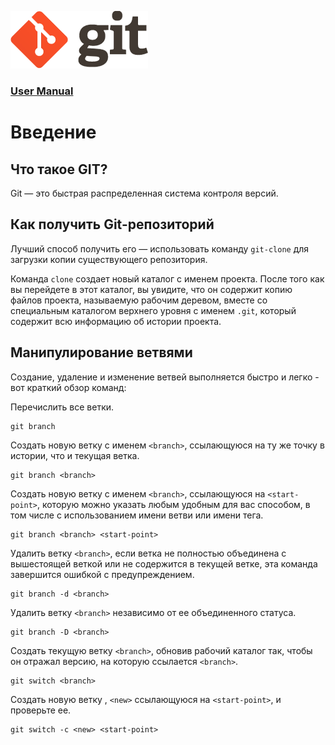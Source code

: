 ![git-logo](git-logo.png)

### [User Manual](https://git-scm.com/docs/user-manual)

# Введение

## Что такое GIT?
Git — это быстрая распределенная система контроля версий.

## Как получить Git-репозиторий
Лучший способ получить его — использовать команду `git-clone` для загрузки копии существующего репозитория.

Команда `clone` создает новый каталог с именем проекта. После того как вы перейдете в этот каталог, вы увидите, что он содержит копию файлов проекта, называемую рабочим деревом, вместе со специальным каталогом верхнего уровня с именем `.git`, который содержит всю информацию об истории проекта.

## Манипулирование ветвями
Создание, удаление и изменение ветвей выполняется быстро и легко - вот краткий обзор команд:

Перечислить все ветки.
```
git branch
```

Создать новую ветку с именем `<branch>`, ссылающуюся на ту же точку в истории, что и текущая ветка.
```
git branch <branch>
```

Создать новую ветку с именем `<branch>`, ссылающуюся на `<start-point>`, которую можно указать любым удобным для вас способом, в том числе с использованием имени ветви или имени тега.
```
git branch <branch> <start-point>
```

Удалить ветку `<branch>`, если ветка не полностью объединена с вышестоящей веткой или не содержится в текущей ветке, эта команда завершится ошибкой с предупреждением.
```
git branch -d <branch>
```

Удалить ветку `<branch>` независимо от ее объединенного статуса.
```
git branch -D <branch>
```

Создать текущую ветку `<branch>`, обновив рабочий каталог так, чтобы он отражал версию, на которую ссылается `<branch>`.
```
git switch <branch>
```

Создать новую ветку , `<new>` ссылающуюся на `<start-point>`, и проверьте ее.
```
git switch -c <new> <start-point>
```
